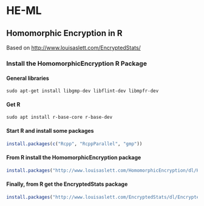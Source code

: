 # HE-ML

## Homomorphic Encryption in R
Based on http://www.louisaslett.com/EncryptedStats/

### Install the HomomorphicEncryption R Package

#### General libraries
```
sudo apt-get install libgmp-dev libflint-dev libmpfr-dev
```
#### Get R
```
sudo apt install r-base-core r-base-dev
```

#### Start R and install some packages
```r
install.packages(c("Rcpp", "RcppParallel", "gmp")) 
```

#### From R install the HomomorphicEncryption package
```r
install.packages("http://www.louisaslett.com/HomomorphicEncryption/dl/HomomorphicEncryption_0.2.tar.gz", repos = NULL, type="source") 
```

#### Finally, from R get the EncryptedStats package
```r
install.packages("http://www.louisaslett.com/EncryptedStats/dl/EncryptedStats_0.5.tar.gz", repos=NULL) 
```




